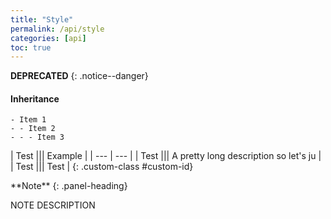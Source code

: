 ```yaml
---
title: "Style"
permalink: /api/style
categories: [api]
toc: true
---
```


**DEPRECATED**
{: .notice--danger}

#### Inheritance
```
- Item 1
- - Item 2
- - - Item 3
```

| Test |\|| Example |
| --- | --- |
| Test |\|| A pretty long description so let's ju |
| Test |\|| Test |
{: .custom-class #custom-id}

<div class="panel panel-info">
**Note**
{: .panel-heading}
<div class="panel-body">

NOTE DESCRIPTION

</div>
</div>


